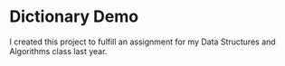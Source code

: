 # Dictionary Demo

I created this project to fulfill an assignment for my Data Structures and Algorithms class last year. 
